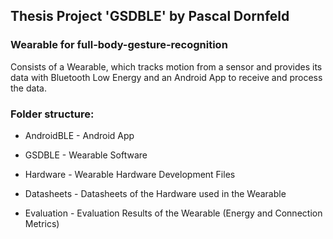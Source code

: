 ## Thesis Project 'GSDBLE' by Pascal Dornfeld

### Wearable for full-body-gesture-recognition
Consists of a Wearable, which tracks motion from a sensor 
and provides its data with Bluetooth Low Energy and an Android
App to receive and process the data.

### Folder structure:

- AndroidBLE - Android App
- GSDBLE - Wearable Software
- Hardware - Wearable Hardware Development Files
   
- Datasheets - Datasheets of the Hardware used in the Wearable
- Evaluation - Evaluation Results of the Wearable (Energy and Connection Metrics)